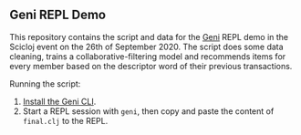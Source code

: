 ## Geni REPL Demo

This repository contains the script and data for the [Geni](https://github.com/zero-one-group/geni) REPL demo in the Scicloj event on the 26th of September 2020. The script does some data cleaning, trains a collaborative-filtering model and recommends items for every member based on the descriptor word of their previous transactions.

Running the script:

1. [Install the Geni CLI](https://github.com/zero-one-group/geni#install-geni).
2. Start a REPL session with `geni`, then copy and paste the content of `final.clj` to the REPL.

